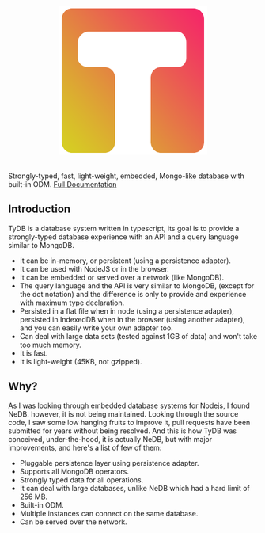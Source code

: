 <p align="center">
	<img src="src/logo.ts.png" width="300">
	<br>
	<br>
</p>

Strongly-typed, fast, light-weight, embedded, Mongo-like database with built-in ODM.
[Full Documentation](https://alex-corvi.gitbook.io/tydb/)

## Introduction

TyDB is a database system written in typescript, its goal is to provide a strongly-typed database experience with an API and a query language similar to MongoDB.

-   It can be in-memory, or persistent (using a persistence adapter).
-   It can be used with NodeJS or in the browser.
-   It can be embedded or served over a network (like MongoDB).
-   The query language and the API is very similar to MongoDB, (except for the dot notation) and the difference is only to provide and experience with maximum type declaration.
-   Persisted in a flat file when in node (using a persistence adapter), persisted in IndexedDB when in the browser (using another adapter), and you can easily write your own adapter too.
-   Can deal with large data sets (tested against 1GB of data) and won't take too much memory.
-   It is fast.
-   It is light-weight (45KB, not gzipped).

## Why?

As I was looking through embedded database systems for Nodejs, I found NeDB. however, it is not being maintained. Looking through the source code, I saw some low hanging fruits to improve it, pull requests have been submitted for years without being resolved. And this is how TyDB was conceived, under-the-hood, it is actually NeDB, but with major improvements, and here's a list of few of them:

-   Pluggable persistence layer using persistence adapter.
-   Supports all MongoDB operators.
-   Strongly typed data for all operations.
-   It can deal with large databases, unlike NeDB which had a hard limit of 256 MB.
-   Built-in ODM.
-   Multiple instances can connect on the same database.
-   Can be served over the network.

